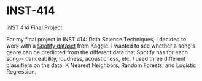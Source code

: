 # INST-414
INST 414 Final Project

For my final project in INST 414: Data Science Techniques, I decided to work with a [Spotify dataset](https://www.kaggle.com/datasets/maharshipandya/-spotify-tracks-dataset) from Kaggle. I wanted to see whether a song's genre can be predicted from the different data that Spotify has for each song-- danceability, loudness, acousticness, etc. I used three different classifiers on the data: K Nearest Neighbors, Random Forests, and Logistic Regression. 
